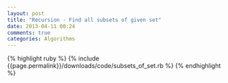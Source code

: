 ```yaml
---
layout: post
title: "Recursion - Find all subsets of given set"
date: 2013-04-11 00:24
comments: true
categories: Algorithms
---
```

{% highlight ruby %}
       {% include {{page.permalink}}/downloads/code/subsets_of_set.rb %}
    {% endhighlight %}
